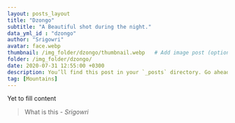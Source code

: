 ```yaml
---
layout: posts_layout
title: "Dzongo"
subtitle: "A Beautiful shot during the night."
data_yml_id : "dzongo"
author: "Srigowri"
avatar: face.webp
thumbnail: /img_folder/dzongo/thumbnail.webp   # Add image post (optional)
folder: /img_folder/dzongo/
date: 2020-07-31 12:55:00 +0300
description: You’ll find this post in your `_posts` directory. Go ahead and edit it and re-build the site to see your changes. # Add post description (optional)
tag: [Mountains]
---
```

Yet to fill content


> What is this <cite>- Srigowri</cite>


